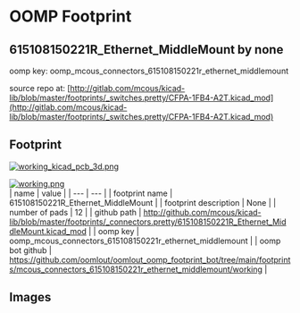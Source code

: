 # OOMP Footprint  
## 615108150221R_Ethernet_MiddleMount  by none  
  
oomp key: oomp_mcous_connectors_615108150221r_ethernet_middlemount  
  
source repo at: [http://gitlab.com/mcous/kicad-lib/blob/master/footprints/_switches.pretty/CFPA-1FB4-A2T.kicad_mod](http://gitlab.com/mcous/kicad-lib/blob/master/footprints/_switches.pretty/CFPA-1FB4-A2T.kicad_mod)  
## Footprint  
  
[![working_kicad_pcb_3d.png](working_kicad_pcb_3d_600.png)](working_kicad_pcb_3d.png)  
  
[![working.png](working_600.png)](working.png)  
| name | value | 
| --- | --- | 
| footprint name | 615108150221R_Ethernet_MiddleMount | 
| footprint description | None | 
| number of pads | 12 | 
| github path | http://github.com/mcous/kicad-lib/blob/master/footprints/_connectors.pretty/615108150221R_Ethernet_MiddleMount.kicad_mod | 
| oomp key | oomp_mcous_connectors_615108150221r_ethernet_middlemount | 
| oomp bot github | https://github.com/oomlout/oomlout_oomp_footprint_bot/tree/main/footprints/mcous_connectors_615108150221r_ethernet_middlemount/working | 
## Images  

